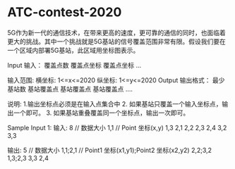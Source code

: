 # ATC-contest-2020
5G作为新一代的通信技术，在带来更高的速度，更可靠的通信的同时，也面临着更大的挑战。其中一个挑战就是5G基站的信号覆盖范围非常有限。假设我们要在一个区域内部署5G基站，此区域用坐标图表示。

Input 
输入：
覆盖点数
覆盖点坐标
覆盖点坐标
...

输入范围:
横坐标: 1<=x<=2020
纵坐标: 1<=y<=2020
Output 
输出格式：
最少基站数
基站覆盖点
基站覆盖点
基站覆盖点
….

说明:
1.输出坐标点必须是在输入点集合中
2. 如果基站只覆盖一个输入坐标点，输出一个即可。
3. 如果基站重叠覆盖同一个坐标点，输出一次即可。

Sample Input 1:
输入:
8     // 数据大小
1,1   // Point 坐标(x,y)
1,3
2,1
2,2
2,3
2,4
3,2
3,3

输出:
5          // 数据大小
1,1;2,1    // Point1 坐标(x1,y1);Point2 坐标(x2,y2)
2,2;3,2
1,3;2,3
3,3
2,4
